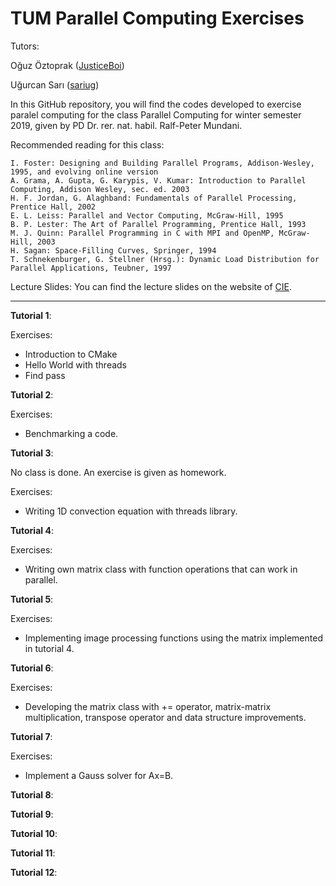 # TUM Parallel Computing Exercises 



Tutors:

Oğuz Öztoprak ([JusticeBoi](https://github.com/JusticeBoi))

Uğurcan Sarı ([sariug](https://github.com/sariug))


In this GitHub repository, you will find the codes developed to exercise paralel computing for the class Parallel Computing for winter semester 2019, given by PD Dr. rer. nat. habil. Ralf-Peter Mundani.

Recommended reading for this class:

    I. Foster: Designing and Building Parallel Programs, Addison-Wesley, 1995, and evolving online version
    A. Grama, A. Gupta, G. Karypis, V. Kumar: Introduction to Parallel Computing, Addison Wesley, sec. ed. 2003
    H. F. Jordan, G. Alaghband: Fundamentals of Parallel Processing, Prentice Hall, 2002
    E. L. Leiss: Parallel and Vector Computing, McGraw-Hill, 1995
    B. P. Lester: The Art of Parallel Programming, Prentice Hall, 1993
    M. J. Quinn: Parallel Programming in C with MPI and OpenMP, McGraw-Hill, 2003
    H. Sagan: Space-Filling Curves, Springer, 1994
    T. Schnekenburger, G. Stellner (Hrsg.): Dynamic Load Distribution for Parallel Applications, Teubner, 1997

Lecture Slides: You can find the lecture slides on the website of [CIE](https://www.cie.bgu.tum.de/de/lehre/parallel-computing).

***

**Tutorial 1**:

Exercises:
- Introduction to CMake
- Hello World with threads
- Find pass 

**Tutorial 2**:

Exercises:
- Benchmarking a code.

**Tutorial 3**:

No class is done. An exercise is given as homework.

Exercises:
- Writing 1D convection equation with threads library.


**Tutorial 4**:

Exercises:
- Writing own matrix class with function operations that can work in parallel.


**Tutorial 5**:

Exercises:
- Implementing image processing functions using the matrix implemented in tutorial 4.

**Tutorial 6**:

Exercises:
- Developing the matrix class with += operator, matrix-matrix multiplication, transpose operator and data structure improvements.

**Tutorial 7**:

Exercises:
- Implement a Gauss solver for Ax=B.

**Tutorial 8**:

**Tutorial 9**:

**Tutorial 10**:

**Tutorial 11**:

**Tutorial 12**:

